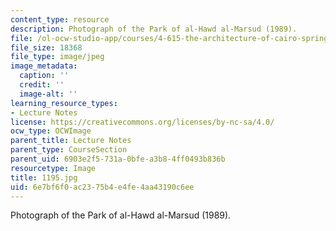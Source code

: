 ```yaml
---
content_type: resource
description: Photograph of the Park of al-Hawd al-Marsud (1989).
file: /ol-ocw-studio-app/courses/4-615-the-architecture-of-cairo-spring-2002/6e7bf6f0ac2375b4e4fe4aa43190c6ee_1195.jpg
file_size: 18368
file_type: image/jpeg
image_metadata:
  caption: ''
  credit: ''
  image-alt: ''
learning_resource_types:
- Lecture Notes
license: https://creativecommons.org/licenses/by-nc-sa/4.0/
ocw_type: OCWImage
parent_title: Lecture Notes
parent_type: CourseSection
parent_uid: 6903e2f5-731a-0bfe-a3b8-4ff0493b836b
resourcetype: Image
title: 1195.jpg
uid: 6e7bf6f0-ac23-75b4-e4fe-4aa43190c6ee
---
```

Photograph of the Park of al-Hawd al-Marsud (1989).